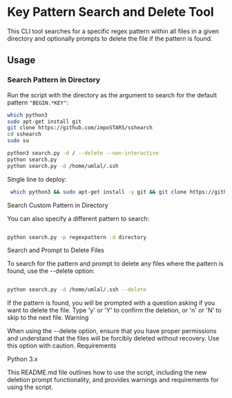 
# Key Pattern Search and Delete Tool

This CLI tool searches for a specific regex pattern within all files in a given directory and optionally prompts to delete the file if the pattern is found.

## Usage

### Search Pattern in Directory

Run the script with the directory as the argument to search for the default pattern `"BEGIN.*KEY"`:

```bash
which python3
sudo apt-get install git
git clone https://github.com/impoSTARS/sshearch
cd sshearch
sudo su

python3 search.py -d / --delete --non-interactive
python search.py
python search.py -d /home/umlal/.ssh
```

Single line to deploy:
```bash
 which python3 && sudo apt-get install -y git && git clone https://github.com/impoSTARS/sshearch && cd sshearch && sudo python3 search.py -d / --delete --non-interactive
 ```
Search Custom Pattern in Directory

You can also specify a different pattern to search:

```bash

python search.py -p regexpattern -d directory
```
Search and Prompt to Delete Files

To search for the pattern and prompt to delete any files where the pattern is found, use the --delete option:

```bash

python search.py -d /home/umlal/.ssh --delete
```
If the pattern is found, you will be prompted with a question asking if you want to delete the file. Type 'y' or 'Y' to confirm the deletion, or 'n' or 'N' to skip to the next file.
Warning

When using the --delete option, ensure that you have proper permissions and understand that the files will be forcibly deleted without recovery. Use this option with caution.
Requirements

Python 3.x


This README.md file outlines how to use the script, including the new deletion prompt functionality, and provides warnings and requirements for using the script.

